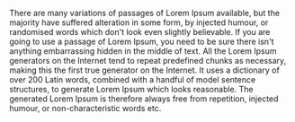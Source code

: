 There are many variations of passages of Lorem Ipsum available, but the majority have suffered alteration in some form, by injected
humour, or randomised words which don't look even slightly believable. If you are going to use a passage of Lorem Ipsum, you need to be
 sure there isn't anything embarrassing hidden in the middle of text. All the Lorem Ipsum generators on the Internet tend to repeat 
 predefined chunks as necessary, making this the first true generator on the Internet. It uses a dictionary of over 200 Latin words,
 combined with a handful of model sentence structures, to generate Lorem Ipsum which looks reasonable. The generated Lorem Ipsum is
 therefore always free from repetition, injected humour, or non-characteristic words etc.